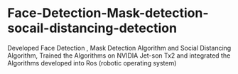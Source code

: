 # Face-Detection-Mask-detection-socail-distancing-detection
Developed Face Detection , Mask Detection Algorithm and Social Distancing Algorithm, Trained the Algorithms on NVIDIA Jet-son Tx2 and integrated the Algorithms developed into Ros (robotic operating system)
